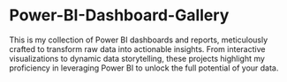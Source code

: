 # Power-BI-Dashboard-Gallery
This is my collection of Power BI dashboards and reports, meticulously crafted to transform raw data into actionable insights. From interactive visualizations to dynamic data storytelling, these projects highlight my proficiency in leveraging Power BI to unlock the full potential of your data.
